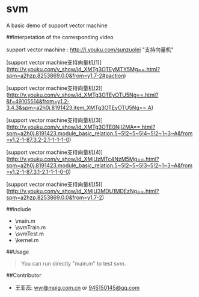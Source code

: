 # svm
A basic demo of support vector machine

##Interpetation of the corresponding video 

support vector machine : <http://i.youku.com/sunzuolei>  "支持向量机"<br/>

[support vector machine支持向量机(1)] (http://v.youku.com/v_show/id_XMTg3OTEyMTY5Mg==.html?spm=a2hzp.8253869.0.0&from=y1.7-2#paction)  <br/>

[support vector machine支持向量机(2)] (http://v.youku.com/v_show/id_XMTg3OTEyOTU5Ng==.html?&f=49105514&from=y1.2-3.4.3&spm=a2h0j.8191423.item_XMTg3OTEyOTU5Ng==.A)  <br/>

[support vector machine支持向量机(3)] (http://v.youku.com/v_show/id_XMTg3OTE0NjI2MA==.html?spm=a2h0j.8191423.module_basic_relation.5~5!2~5~5!4~5!2~1~3~A&from=y1.2-1-87.3.2-2.1-1-1-1-0)  <br/>

[support vector machine支持向量机(4)] (http://v.youku.com/v_show/id_XMjUzMTc4NzM5Mg==.html?spm=a2h0j.8191423.module_basic_relation.5~5!2~5~5!3~5!2~1~3~A&from=y1.2-1-87.3.1-2.1-1-1-0-0)  <br/>

[support vector machine支持向量机(5)] (http://v.youku.com/v_show/id_XMjU3MDU1MDEzNg==.html?spm=a2hzp.8253869.0.0&from=y1.7-2)  <br/>


##include 
* \main.m     <br/>
* \svmTrain.m  <br/>
* \svmTest.m   <br/>
* \kernel.m    <br/>

##Usage


> You can run directly "main.m" to test svm.


##Contributor

 * 王亚蕊: <wyr@mpig.com.cn>  or  <945150145@qq.com>






